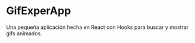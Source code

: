 # GifExperApp

Una pequeña aplicación  hecha en React con Hooks para buscar y mostrar gifs animados.